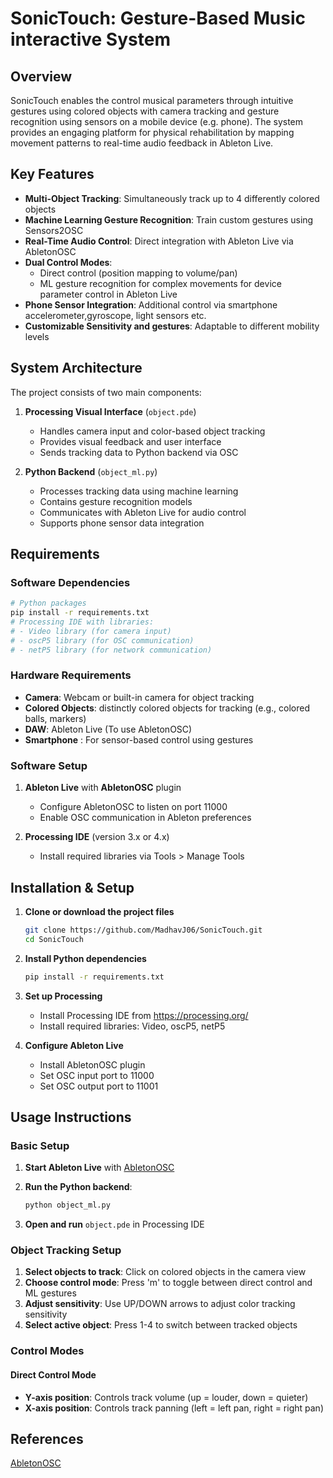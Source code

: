 # SonicTouch: Gesture-Based Music interactive System

## Overview

SonicTouch enables the control musical parameters through intuitive gestures using colored objects with camera tracking and gesture recognition using sensors on a mobile device (e.g. phone). The system provides an engaging platform for physical rehabilitation by mapping movement patterns to real-time audio feedback in Ableton Live.

## Key Features

- **Multi-Object Tracking**: Simultaneously track up to 4 differently colored objects
- **Machine Learning Gesture Recognition**: Train custom gestures using Sensors2OSC
- **Real-Time Audio Control**: Direct integration with Ableton Live via AbletonOSC
- **Dual Control Modes**:
  - Direct control (position mapping to volume/pan)
  - ML gesture recognition for complex movements for device parameter control in Ableton Live
- **Phone Sensor Integration**: Additional control via smartphone accelerometer,gyroscope, light sensors etc.
- **Customizable Sensitivity and gestures**: Adaptable to different mobility levels

## System Architecture

The project consists of two main components:

1. **Processing Visual Interface** (`object.pde`)
   - Handles camera input and color-based object tracking
   - Provides visual feedback and user interface
   - Sends tracking data to Python backend via OSC

2. **Python Backend** (`object_ml.py`)
   - Processes tracking data using machine learning
   - Contains gesture recognition models
   - Communicates with Ableton Live for audio control
   - Supports phone sensor data integration

## Requirements

### Software Dependencies

```bash
# Python packages
pip install -r requirements.txt
# Processing IDE with libraries:
# - Video library (for camera input)
# - oscP5 library (for OSC communication)
# - netP5 library (for network communication)
```

### Hardware Requirements

- **Camera**: Webcam or built-in camera for object tracking
- **Colored Objects**: distinctly colored objects for tracking (e.g., colored balls, markers)
- **DAW**: Ableton Live (To use AbletonOSC)
- **Smartphone** : For sensor-based control using gestures

### Software Setup

1. **Ableton Live** with **AbletonOSC** plugin
   - Configure AbletonOSC to listen on port 11000
   - Enable OSC communication in Ableton preferences

2. **Processing IDE** (version 3.x or 4.x)
   - Install required libraries via Tools > Manage Tools

## Installation & Setup

1. **Clone or download the project files**

   ```bash
   git clone https://github.com/MadhavJ06/SonicTouch.git
   cd SonicTouch
   ```

2. **Install Python dependencies**

   ```bash
   pip install -r requirements.txt
   ```

3. **Set up Processing**
   - Install Processing IDE from https://processing.org/
   - Install required libraries: Video, oscP5, netP5

4. **Configure Ableton Live**
   - Install AbletonOSC plugin
   - Set OSC input port to 11000
   - Set OSC output port to 11001

## Usage Instructions

### Basic Setup

1. **Start Ableton Live** with [AbletonOSC](https://github.com/ideoforms/AbletonOSC)
2. **Run the Python backend**:

   ```bash
   python object_ml.py
   ```

3. **Open and run** `object.pde` in Processing IDE

### Object Tracking Setup

1. **Select objects to track**: Click on colored objects in the camera view
2. **Choose control mode**: Press 'm' to toggle between direct control and ML gestures
3. **Adjust sensitivity**: Use UP/DOWN arrows to adjust color tracking sensitivity
4. **Select active object**: Press 1-4 to switch between tracked objects

### Control Modes

#### Direct Control Mode

- **Y-axis position**: Controls track volume (up = louder, down = quieter)
- **X-axis position**: Controls track panning (left = left pan, right = right pan)

## References

[AbletonOSC](https://github.com/ideoforms/AbletonOSC)
